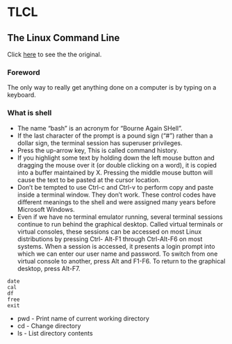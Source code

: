 # TLCL

## The Linux Command Line

Click [here](http://billie66.github.io/TLCL/book/chap01.html) to see the the original.

### Foreword

The only way to really get anything done on a computer is by typing on a keyboard.

### What is shell

- The name “bash” is an acronym for “Bourne Again SHell”.
- If the last character of the prompt is a pound sign (“#”) rather than a dollar sign, the terminal session has superuser privileges.
- Press the up-arrow key, This is called command history.
- If you highlight some text by holding down the left mouse button and dragging the mouse over it (or double clicking on a word), it is copied into a buffer maintained by X. Pressing the middle mouse button will cause the text to be pasted at the cursor location.
- Don’t be tempted to use Ctrl-c and Ctrl-v to perform copy and paste inside a terminal window. They don’t work. These control codes have different meanings to the shell and were assigned many years before Microsoft Windows.
- Even if we have no terminal emulator running, several terminal sessions continue to run behind the graphical desktop. Called virtual terminals or virtual consoles, these sessions can be accessed on most Linux distributions by pressing Ctrl- Alt-F1 through Ctrl-Alt-F6 on most systems. When a session is accessed, it presents a login prompt into which we can enter our user name and password. To switch from one virtual console to another, press Alt and F1-F6. To return to the graphical desktop, press Alt-F7.

```shell
date
cal
df
free
exit
```

- pwd - Print name of current working directory
- cd - Change directory
- ls - List directory contents
